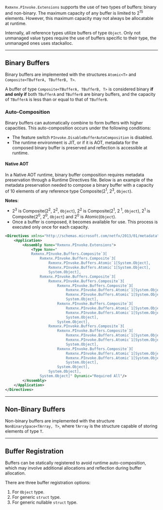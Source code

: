 ﻿`Rxmxnx.PInvoke.Extensions` supports the use of two types of buffers: binary and non-binary. The maximum capacity of any
buffer is limited to 2<sup>15</sup> elements. However, this maximum capacity may not always be allocatable at runtime.

Internally, all reference types utilize buffers of type `Object`. Only not unmanaged value types require
the use of buffers specific to their type, the unmanaged ones uses stackalloc.

---

## Binary Buffers

Binary buffers are implemented with the structures `Atomic<T>` and `Composite<TBufferA, TBufferB, T>`.

A buffer of type `Composite<TBufferA, TBufferB, T>` is considered binary **if and only if** both `TBufferA` and
`TBufferB` are binary buffers, and the capacity of `TBufferA` is less than or equal to that of `TBufferB`.

### Auto-Composition

Binary buffers can automatically combine to form buffers with higher capacities. This auto-composition occurs under the
following conditions:

- The feature switch `PInvoke.DisableBufferAutoComposition` is disabled.
- The runtime environment is JIT, or if it is AOT, metadata for the composed binary buffer is preserved and reflection
  is accessible at runtime.

#### Native AOT

In a Native AOT runtime, binary buffer composition requires metadata preservation through a Runtime Directives file.
Below is an example of the metadata preservation needed to compose a binary buffer with a capacity of 10 elements of any
reference type Composite(2<sup>1</sup>, 2<sup>3</sup>, `Object`).

**Notes**:

* 2<sup>3</sup> is Composite(2<sup>2</sup>, 2<sup>2</sup>, `Object`), 2<sup>2</sup> is Composite(2<sup>1</sup>, 2<sup>
  1</sup>, `Object`), 2<sup>1</sup> is
  Composite(2<sup>0</sup>, 2<sup>0</sup>, `Object`) and 2<sup>0</sup> is Atomic(`Object`).
* Once a buffer is composed, it becomes available for use. This process is executed only once for each capacity.

```xml
<Directives xmlns="http://schemas.microsoft.com/netfx/2013/01/metadata">
    <Application>
        <Assembly Name="Rxmxnx.PInvoke.Extensions">
            <Type Name="
            Rxmxnx.PInvoke.Buffers.Composite`3[
                Rxmxnx.PInvoke.Buffers.Composite`3[
                    Rxmxnx.PInvoke.Buffers.Atomic`1[System.Object], 
                    Rxmxnx.PInvoke.Buffers.Atomic`1[System.Object], 
                    System.Object],
                Rxmxnx.PInvoke.Buffers.Composite`3[
                    Rxmxnx.PInvoke.Buffers.Composite`3[
                        Rxmxnx.PInvoke.Buffers.Composite`3[
                            Rxmxnx.PInvoke.Buffers.Atomic`1[System.Object], 
                            Rxmxnx.PInvoke.Buffers.Atomic`1[System.Object], 
                            System.Object], 
                        Rxmxnx.PInvoke.Buffers.Composite`3[
                            Rxmxnx.PInvoke.Buffers.Atomic`1[System.Object], 
                            Rxmxnx.PInvoke.Buffers.Atomic`1[System.Object], 
                            System.Object], 
                        System.Object], 
                    Rxmxnx.PInvoke.Buffers.Composite`3[
                        Rxmxnx.PInvoke.Buffers.Composite`3[
                            Rxmxnx.PInvoke.Buffers.Atomic`1[System.Object], 
                            Rxmxnx.PInvoke.Buffers.Atomic`1[System.Object], 
                            System.Object], 
                        Rxmxnx.PInvoke.Buffers.Composite`3[
                            Rxmxnx.PInvoke.Buffers.Atomic`1[System.Object], 
                            Rxmxnx.PInvoke.Buffers.Atomic`1[System.Object], 
                            System.Object], 
                        System.Object], 
                    System.Object], 
                System.Object]" Dynamic="Required All"/>
        </Assembly>
    </Application>
</Directives>
```

---

## Non-Binary Buffers

Non-binary buffers are implemented with the structure `NonBinarySpace<TArray, T>`, where `TArray` is the structure
capable of storing elements of type `T`.

---

## Buffer Registration

Buffers can be statically registered to avoid runtime auto-composition, which may involve additional allocations and
reflection during buffer allocation.

There are three buffer registration options:

1. For `Object` type.
2. For generic `struct` type.
3. For generic nullable `struct` type.
